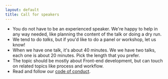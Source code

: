 ```yaml
---
layout: default
title: Call for speakers
---
```


* You do not have to be an experienced speaker. We're happy to help in any way needed, like planning the content of the talk or doing a dry run.
* We tend to do *talks*, but if you'd like to do a panel or workshop, let us know!
* When we have one talk, it's about 40 minutes. We we have two talks, each one is about 20 minutes. Pick the length that you prefer.
* The topic should be mostly about Front-end development, but can touch on related topics like process and workflow.
* Read and follow our [code of conduct](/code-of-conduct/).
